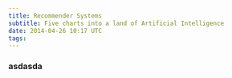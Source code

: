 ```yaml
---
title: Recommender Systems
subtitle: Five charts into a land of Artificial Intelligence
date: 2014-04-26 10:17 UTC
tags:
---
```


### asdasda

